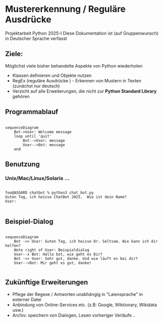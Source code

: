 # Mustererkennung / Reguläre Ausdrücke
Projektarbeit Python 2025-I
Diese Dokumentation ist (auf Gruppenwunsch) in Deutscher Sprache verfasst

## Ziele: 

Möglichst viele bisher behandelte Aspekte von Python wiederholen

- Klassen definieren und Objekte nutzen
- RegEx (reguläre Ausdrücke ) - Erkennen von Mustern in Texten (zunächst nur deutsch)
- Verzicht auf alle Erweiterungen, die nicht zur <b>Python Standard Library</b> gehören

## Programmablauf

```mermaid

sequenceDiagram
    Bot->User: Welcome message
    loop until 'quit'
        Bot-->User: message
        User-->Bot: message
    end

```
## Benutzung 

### Unix/Mac/Linux/Solaris ...
<pre>
<code>
foo@ASGARD chatbot % python3 chat_bot.py
Guten Tag, ich heisse ChatBot 2025.  Wie ist dein Name?
User:
</code>
</pre>

## Beispiel-Dialog

```mermaid

sequenceDiagram
    Bot ->> User: Guten Tag, ich heisse Dr. Seltsam. Wie kann ich dir helfen?
    Note right of User: Beispieldialog
    User--x Bot: Hallo bot, wie geht es Dir?
    Bot ->> User: Sehr gut, danke. Und wie läuft es bei dir?
    User-->Bot: Mir geht es gut, danke!
    
```

## Zukünftige Erweiterungen

- Pflege der Regexe / Antworten unabhängig in "Laiensprache" in externer Datei
- Anbindung von Online-Services etc. (z.B: Google, Wiktionary, Wikidata usw.)
- Archiv: speichern von Dialogen, Lesen vorheriger Verläufe ..

